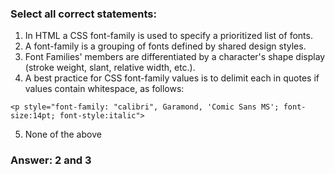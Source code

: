 ### Select all correct statements:

1. In HTML a CSS font-family is used to specify a prioritized list of fonts.
2. A font-family is a grouping of fonts defined by shared design styles.
3. Font Families' members are differentiated by a character's shape display (stroke weight, slant, relative width, etc.).
4. A best practice for CSS font-family values is to delimit each in quotes if values contain whitespace, as follows: 

`<p style="font-family: "calibri", Garamond, 'Comic Sans MS'; font-size:14pt; font-style:italic">`

5. None of the above



### Answer: 2 and 3

